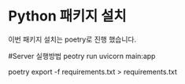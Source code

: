 # Python 패키지 설치

이번 패키지 설치는 poetry로 진행 했습니다.

#Server 실행방법
peotry run uvicorn main:app


poetry export -f requirements.txt > requirements.txt